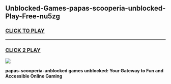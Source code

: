 
## Unblocked-Games-papas-scooperia-unblocked-Play-Free-nu5zg
<h3>
<a href="https://premium76.site?title=papas-scooperia-unblocked&ref=23A">CLICK TO PLAY</a></h3>
<hr>

<h3>
<a href="https://premium76.site?title=papas-scooperia-unblocked&ref=23A">CLICK 2 PLAY</a>
  
</h3>

<a href="https://premium76.site?title=papas-scooperia-unblocked&ref=23A"><img src="https://clearcache.store/games.png"></a>


**papas-scooperia-unblocked games unblocked: Your Gateway to Fun and Accessible Online Gaming**
